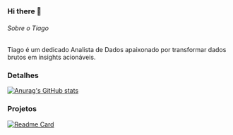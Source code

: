 ### Hi there 👋

###### Sobre o Tiago 

Tiago é um dedicado Analista de Dados apaixonado por transformar dados brutos em insights acionáveis.

### Detalhes

[![Anurag's GitHub stats](https://github-readme-stats.vercel.app/api?username=alexanderstramp&show_icons=true&theme=dark)](https://github.com/anuraghazra/github-readme-stats)

### Projetos

[![Readme Card](https://github-readme-stats.vercel.app/api/pin/?username=alexanderstramp&repo=Portfolio.github.io&theme=dark)](https://github.com/anuraghazra/github-readme-stats)
